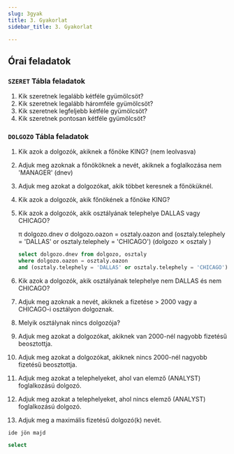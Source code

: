 ```yaml
---
slug: 3gyak
title: 3. Gyakorlat
sidebar_title: 3. Gyakorlat

---
```


## Órai feladatok
### `SZERET` Tábla feladatok
1.  Kik szeretnek legalább kétféle gyümölcsöt?
2.  Kik szeretnek legalább háromféle gyümölcsöt?
3.  Kik szeretnek legfeljebb kétféle gyümölcsöt?
4.  Kik szeretnek pontosan kétféle gyümölcsöt?

### `DOLGOZO` Tábla feladatok
1.  Kik azok a dolgozók, akiknek a főnöke KING? (nem leolvasva)
2.  Adjuk meg azoknak a főnököknek a nevét, akiknek a foglalkozása nem 'MANAGER' (dnev)
3.  Adjuk meg azokat a dolgozókat, akik többet keresnek a főnöküknél.
4.  Kik azok a dolgozók, akik főnökének a főnöke KING?
5.  Kik azok a dolgozók, akik osztályának telephelye DALLAS vagy CHICAGO?
	
	π dolgozo.dnev σ dolgozo.oazon = osztaly.oazon and (osztaly.telephely = 'DALLAS' or osztaly.telephely = 'CHICAGO') (dolgozo ⨯ osztaly )
	
	```sql
	select dolgozo.dnev from dolgozo, osztaly
	where dolgozo.oazon = osztaly.oazon
	and (osztaly.telephely = 'DALLAS' or osztaly.telephely = 'CHICAGO');
	```
	
6.  Kik azok a dolgozók, akik osztályának telephelye nem DALLAS és nem CHICAGO?
7.  Adjuk meg azoknak a nevét, akiknek a fizetése > 2000 vagy a CHICAGO-i osztályon dolgoznak.
8.  Melyik osztálynak nincs dolgozója?
9.  Adjuk meg azokat a dolgozókat, akiknek van 2000-nél nagyobb fizetésű beosztottja.
10.  Adjuk meg azokat a dolgozókat, akiknek nincs 2000-nél nagyobb fizetésű beosztottja.
11.  Adjuk meg azokat a telephelyeket, ahol van elemző (ANALYST) foglalkozású dolgozó.
12.  Adjuk meg azokat a telephelyeket, ahol nincs elemző (ANALYST) foglalkozású dolgozó.
13.  Adjuk meg a maximális fizetésű dolgozó(k) nevét.

	ide jön majd
```sql
select
```


<!--stackedit_data:
eyJoaXN0b3J5IjpbLTE1MDQ2MjYyMTEsLTIwMjg4NTgwNzhdfQ
==
-->